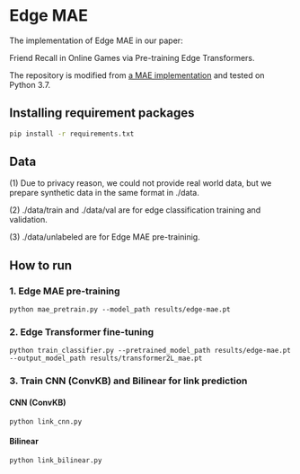 # Edge MAE

The implementation of Edge MAE in our paper: 

Friend Recall in Online Games via Pre-training Edge Transformers.

The repository is modified from [a MAE implementation](https://github.com/IcarusWizard/MAE) and tested on Python 3.7.


## Installing requirement packages

```bash
pip install -r requirements.txt
```

## Data

(1) Due to privacy reason, we could not provide real world data, but we prepare synthetic data in the same format in ./data.

(2) ./data/train and ./data/val are for edge classification training and validation.

(3) ./data/unlabeled are for Edge MAE pre-traininig.

## How to run
 
### 1. Edge MAE pre-training


```shell
python mae_pretrain.py --model_path results/edge-mae.pt
```


### 2. Edge Transformer fine-tuning

```shell
python train_classifier.py --pretrained_model_path results/edge-mae.pt --output_model_path results/transformer2L_mae.pt
```

### 3. Train CNN (ConvKB) and Bilinear for link prediction


#### CNN (ConvKB)

```shell
python link_cnn.py
```

#### Bilinear

```shell
python link_bilinear.py
```
